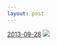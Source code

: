 ```yaml
---
layout: post
---
```


<p>
  <time><a href="/66">2013-09-28</a></time>
  <a href="/66"><img src="{{ site.assets_url }}/66-640.jpg" srcset="{{ site.assets_url }}/66-1280.jpg 1280w, {{ site.assets_url }}/66-960.jpg 960w, {{ site.assets_url }}/66-640.jpg 640w, {{ site.assets_url }}/66-320.jpg 320w" sizes="(min-width: 700px) 50vw, calc(100vw - 2rem)" /></a>
</p>
